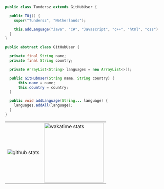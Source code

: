 
```java
public class Tundersz extends GitHubUser {

  public T8j() {
    super("Tundersz", "Netherlands");

    this.addLanguage("Java", "C#", "Javascript", "c++", "html", "css");
  }
}

public abstract class GitHubUser {

  private final String name;
  private final String country;

  private ArrayList<String> languages = new ArrayList<>();

  public GitHubUser(String name, String country) {
      this.name = name;
      this.country = country;
  }

  public void addLanguage(String... language) {
    languages.addAll(language);
  }
}
```

<table>
  <tr>
    <td>
      <img src="https://github-readme-stats.vercel.app/api?username=EmileDavidson&count_private=true&show_icons=true&theme=dark&hide_border=false" alt="github stats">
    </td>
    <td>
      <img src="https://wakatime.com/share/@473cdb6f-e715-4a87-a826-00b4d12ab7b6/a5a75bc8-24e3-4a40-9887-ba8a065c5f3d.svg" alt="wakatime stats" height=195>
    </td>
  </tr>
</table>
